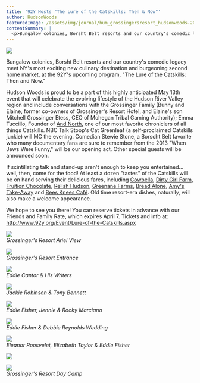 ```yaml
---
title: '92Y Hosts "The Lure of the Catskills: Then & Now"'
author: HudsonWoods
featuredImage: /assets/img/journal/hum_grossingersresort_hudsonwoods-20150401104706.jpg
contentSummary: |
  <p>Bungalow colonies, Borsht Belt resorts and our country's comedic legacy meet NY's most exciting new culinary destination and burgeoning second home market, at the 92Y's upcoming program, "The Lure of the Catskills: Then and Now."</p>
---
```

<p><img src="/assets/img/journal/resized/hum_grossingersresort_hudsonwoods.jpg"></p><p>Bungalow colonies, Borsht Belt resorts and our country's comedic legacy meet NY's most exciting new culinary destination and burgeoning second home market, at the 92Y's upcoming program, "The Lure of the Catskills: Then and Now."</p><p>Hudson Woods is proud to be a part of this highly anticipated May 13th event that will celebrate the evolving lifestyle of the Hudson River Valley region and include conversations with the Grossinger Family (Bunny and Elaine, former co-owners of Grossinger's Resort Hotel, and Elaine's son Mitchell Grossinger Etess, CEO of Mohegan Tribal Gaming Authority); Emma Tuccillo, Founder of <a href="http://www.andnorth.com/" target="_blank">And North</a>, one of our most favorite chroniclers of all things Catskills. NBC Talk Stoop's Cat Greenleaf (a self-proclaimed Catskills junkie) will MC the evening. Comedian Stewie Stone, a Borscht Belt favorite who many documentary fans are sure to remember from the 2013 "When Jews Were Funny," will be our opening act. Other special guests will be announced soon.</p><p>If scintillating talk and stand-up aren't enough to keep you entertained…well, then, come for the food! At least a dozen "tastes" of the Catskills will be on hand serving their delicious fares, including <a href="http://www.cowbella.com/" target="_blank">Cowbella</a>, <a href="http://www.dirtygirlfarmny.com/" target="_blank">Dirty Girl Farm</a>, <a href="http://www.tastefruition.com/" target="_blank">Fruition Chocolate</a>, <a href="https://www.facebook.com/RelishHudson" target="_blank">Relish Hudson</a>, <a href="http://www.greenanefarms.com/" target="_blank">Greenane Farms</a>, <a href="http://www.breadalone.com/" target="_blank">Bread Alone</a>, <a href="http://www.amystakeaway.com/" target="_blank">Amy's Take-Away</a> and <a href="http://heather-ridge-farm.com/bees-knees-cafe/" target="_blank">Bees Knees Café</a>. Old time resort-era dishes, naturally, will also make a welcome appearance.</p><p>We hope to see you there! You can reserve tickets in advance with our Friends and Family Rate, which expires April 7. Tickets and info at: <a href="http://www.92y.org/Event/Lure-of-the-Catskills.aspx" target="_blank">http://www.92y.org/Event/Lure-<wbr>of-the-Catskills.aspx</a></p><p><img src="/assets/img/journal/resized/Grossingers Resort_Aerial View.JPG"><br><i>Grossinger's Resort Ariel View</i></p><p><img src="/assets/img/journal/resized/Grossingers Resort Entrance.JPG"><br><i>Grossinger's Resort Entrance</i></p><p><img src="/assets/img/journal/resized/Grossingers Resort_Eddie Cantor and his writers.JPG"><br><i>Eddie Cantor &amp; His Writers</i></p><p><img src="/assets/img/journal/resized/Grossingers-Resort_Jackie-Robinson-and-Tony-Bennett-20150401172351.jpg"><br><i>Jackie Robinson &amp; Tony Bennett</i></p><p><img src="/assets/img/journal/resized/Grossingers-Resort_Eddie-Fisher,-Jennie-and-Rockie-Marcianod.jpg"><br><i>Eddie Fisher, Jennie &amp; Rocky Marciano</i></p><p><img src="/assets/img/journal/resized/Grossingers-Resort_Eddie-Fisher-and-Debbie-Reynolds-Wedding-Cake.jpg"><br><i>Eddie Fisher &amp; Debbie Reynolds Wedding</i></p><p><img src="/assets/img/journal/resized/Grossingers-Resort_Eleanor-Roosevelt-Dedicating-Outdoor-Pool.jpg"><br><i>Eleanor Roosvelet, Elizabeth Taylor &amp; Eddie Fisher</i></p><p><img src="/assets/img/journal/resized/Grossingers Resort_Skiers.JPG"><br></p><p><img src="/assets/img/journal/resized/Grossingers Resort_Day Camp.JPG"><br><i>Grossinger's Resort Day Camp</i></p>